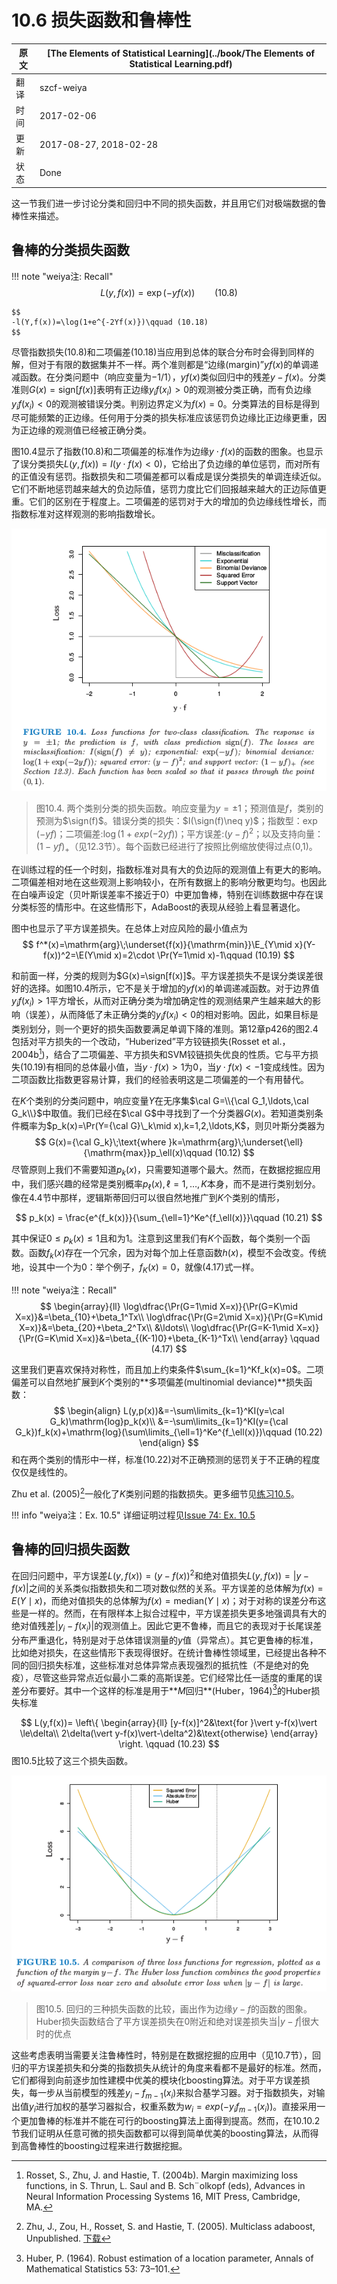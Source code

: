# 10.6 损失函数和鲁棒性

| 原文   | [The Elements of Statistical Learning](../book/The Elements of Statistical Learning.pdf) |
| ---- | ---------------------------------------- |
| 翻译   | szcf-weiya                               |
| 时间   | 2017-02-06                               |
| 更新   | 2017-08-27, 2018-02-28                               |
| 状态 | Done|


这一节我们进一步讨论分类和回归中不同的损失函数，并且用它们对极端数据的鲁棒性来描述。

## 鲁棒的分类损失函数

!!! note "weiya注: Recall"
    $$
    L(y,f(x))=\exp(-yf(x))\qquad (10.8)
    $$

    $$
    -l(Y,f(x))=\log(1+e^{-2Yf(x)})\qquad (10.18)
    $$

尽管指数损失(10.8)和二项偏差(10.18)当应用到总体的联合分布时会得到同样的解，但对于有限的数据集并不一样。两个准则都是“边缘(margin)”$yf(x)$的单调递减函数。在分类问题中（响应变量为$-1/1$），$yf(x)$类似回归中的残差$y-f(x)$。分类准则$G(x)=\mathrm{sign}[f(x)]$表明有正边缘$y_if(x_i)>0$的观测被分类正确，而有负边缘$y_if(x_i)<0$的观测被错误分类。判别边界定义为$f(x)=0$。分类算法的目标是得到尽可能频繁的正边缘。任何用于分类的损失标准应该惩罚负边缘比正边缘更重，因为正边缘的观测值已经被正确分类。

图10.4显示了指数(10.8)和二项偏差的标准作为边缘$y\cdot f(x)$的函数的图象。也显示了误分类损失$L(y,f(x))=I(y\cdot f(x) < 0)$，它给出了负边缘的单位惩罚，而对所有的正值没有惩罚。指数损失和二项偏差都可以看成是误分类损失的单调连续近似。它们不断地惩罚越来越大的负边际值，惩罚力度比它们回报越来越大的正边际值更重。它们的区别在于程度上。二项偏差的惩罚对于大的增加的负边缘线性增长，而指数标准对这样观测的影响指数增长。

![](../img/10/fig10.4.png)

> 图10.4. 两个类别分类的损失函数。响应变量为$y=\pm 1$；预测值是$f$，类别的预测为$\sign(f)$。错误分类的损失：$I(\sign(f)\neq y)$；指数型：$\exp(-yf)$；二项偏差:$\log(1+exp(-2yf))$；平方误差:$(y-f)^2$；以及支持向量：$(1-yf)_+$（见12.3节）。每个函数已经进行了按照比例缩放使得过点(0,1)。

在训练过程的任一个时刻，指数标准对具有大的负边际的观测值上有更大的影响。二项偏差相对地在这些观测上影响较小，在所有数据上的影响分散更均匀。也因此在白噪声设定（贝叶斯误差率不接近于0）中更加鲁棒，特别在训练数据中存在误分类标签的情形中。在这些情形下，AdaBoost的表现从经验上看显著退化。

图中也显示了平方误差损失。在总体上对应风险的最小值点为
$$
f^*(x)=\mathrm{arg}\;\underset{f(x)}{\mathrm{min}}\E_{Y\mid x}(Y-f(x))^2=\E(Y\mid x)=2\cdot \Pr(Y=1\mid x)-1\qquad (10.19)
$$

和前面一样，分类的规则为$G(x)=\sign[f(x)]$。平方误差损失不是误分类误差很好的选择。如图10.4所示，它不是关于增加的$yf(x)$的单调递减函数。对于边界值$y_if(x_i)>1$平方增长，从而对正确分类为增加确定性的观测结果产生越来越大的影响（误差），从而降低了未正确分类的$y_if(x_i) < 0$的相对影响。因此，如果目标是类别划分，则一个更好的损失函数要满足单调下降的准则。第12章p426的图2.4包括对平方损失的一个改动，“Huberized”平方铰链损失(Rosset et al.，2004b[^1])，结合了二项偏差、平方损失和SVM铰链损失优良的性质。它与平方损失(10.19)有相同的总体最小值，当$y\cdot f(x) > 1$为0，当$y\cdot f(x) < -1$变成线性。因为二项函数比指数更容易计算，我们的经验表明这是二项偏差的一个有用替代。

在$K$个类别的分类问题中，响应变量$Y$在无序集$\cal G=\\{\cal G_1,\ldots,\cal G_k\\}$中取值。我们已经在$\cal G$中寻找到了一个分类器$G(x)$。若知道类别条件概率为$p_k(x)=\Pr(Y={\cal G}\_k\mid x),k=1,2,\ldots,K$，则贝叶斯分类器为
$$
G(x)={\cal G_k}\;\text{where }k=\mathrm{arg}\;\underset{\ell}{\mathrm{max}}p_\ell(x)\qquad (10.12)
$$
尽管原则上我们不需要知道$p_k(x)$，只需要知道哪个最大。然而，在数据挖掘应用中，我们感兴趣的经常是类别概率$p_\ell(x),\ell=1,\ldots,K$本身，而不是进行类别划分。像在4.4节中那样，逻辑斯蒂回归可以很自然地推广到$K$个类别的情形，

$$
p_k(x) = \frac{e^{f_k(x)}}{\sum_{\ell=1}^Ke^{f_\ell(x)}}\qquad (10.21)
$$

其中保证$0\le p_k(x)\le 1$且和为1。注意到这里我们有$K$个函数，每个类别一个函数。函数$f_k(x)$存在一个冗余，因为对每个加上任意函数$h(x)$，模型不会改变。传统地，设其中一个为0：举个例子，$f_K(x)=0$，就像(4.17)式一样。

!!! note "weiya注：Recall"
    $$
    \begin{array}{ll}
    \log\dfrac{\Pr(G=1\mid X=x)}{\Pr(G=K\mid X=x)}&=\beta_{10}+\beta_1^Tx\\
    \log\dfrac{\Pr(G=2\mid X=x)}{\Pr(G=K\mid X=x)}&=\beta_{20}+\beta_2^Tx\\
    &\ldots\\
    \log\dfrac{\Pr(G=K-1\mid X=x)}{\Pr(G=K\mid X=x)}&=\beta_{(K-1)0}+\beta_{K-1}^Tx\\
    \end{array}
    \qquad (4.17)
    $$

这里我们更喜欢保持对称性，而且加上约束条件$\sum_{k=1}^Kf_k(x)=0$。二项偏差可以自然地扩展到$K$个类别的**多项偏差(multinomial deviance)**损失函数：
$$
\begin{align}
L(y,p(x))&=-\sum\limits_{k=1}^KI(y=\cal G_k)\mathrm{log}p_k(x)\\
&=-\sum\limits_{k=1}^KI(y={\cal G_k})f_k(x)+\mathrm{log}(\sum\limits_{\ell=1}^Ke^{f_\ell(x)})\qquad (10.22)
\end{align}
$$
和在两个类别的情形中一样，标准(10.22)对不正确预测的惩罚关于不正确的程度仅仅是线性的。

Zhu et al. (2005)[^2]一般化了$K$类别问题的指数损失。更多细节见[练习10.5](https://github.com/szcf-weiya/ESL-CN/issues/74)。

!!! info "weiya注：Ex. 10.5"
    详细证明过程见[Issue 74: Ex. 10.5](https://github.com/szcf-weiya/ESL-CN/issues/74)

## 鲁棒的回归损失函数

在回归问题中，平方误差$L(y,f(x))=(y-f(x))^2$和绝对值损失$L(y,f(x))=\vert y-f(x)\vert$之间的关系类似指数损失和二项对数似然的关系。平方误差的总体解为$f(x)=E(Y\mid x)$，而绝对值损失的总体解为$f(x)=\mathrm{median}(Y\mid x)$；对于对称的误差分布这些是一样的。然而，在有限样本上拟合过程中，平方误差损失更多地强调具有大的绝对值残差$\vert y_i-f(x_i)\vert$的观测值上。因此它更不鲁棒，而且它的表现对于长尾误差分布严重退化，特别是对于总体错误测量的$y$值（异常点）。其它更鲁棒的标准，比如绝对损失，在这些情形下表现得很好。在统计鲁棒性领域里，已经提出各种不同的回归损失标准，这些标准对总体异常点表现强烈的抵抗性（不是绝对的免疫），尽管这些异常点近似最小二乘的高斯误差。它们经常比任一适度的重尾的误差分布要好。其中一个这样的标准是用于**$M$回归**(Huber，1964)[^3]的Huber损失标准

$$
L(y,f(x))=
\left\{
  \begin{array}{ll}
  [y-f(x)]^2&\text{for }\vert y-f(x)\vert \le\delta\\
  2\delta(\vert y-f(x)\vert-\delta^2)&\text{otherwise}
  \end{array}
\right.
\qquad (10.23)
$$
图10.5比较了这三个损失函数。

![](../img/10/fig10.5.png)

> 图10.5. 回归的三种损失函数的比较，画出作为边缘$y-f$的函数的图象。Huber损失函数结合了平方误差损失在0附近和绝对误差损失当$\vert y-f\vert$很大时的优点

这些考虑表明当需要关注鲁棒性时，特别是在数据挖掘的应用中（见10.7节），回归的平方误差损失和分类的指数损失从统计的角度来看都不是最好的标准。然而，它们都得到向前逐步加性建模中优美的模块化boosting算法。对于平方误差损失，每一步从当前模型的残差$y_i-f_{m-1}(x_i)$来拟合基学习器。对于指数损失，对输出值$y_i$进行加权的基学习器拟合，权重系数为$w_i=exp(-y_if_{m-1}(x_i))$。直接采用一个更加鲁棒的标准并不能在可行的boosting算法上面得到提高。然而，在10.10.2节我们证明从任意可微的损失函数都可以得到简单优美的boosting算法，从而得到高鲁棒性的boosting过程来进行数据挖掘。

[^1]: Rosset, S., Zhu, J. and Hastie, T. (2004b). Margin maximizing loss functions, in S. Thrun, L. Saul and B. Sch¨olkopf (eds), Advances in Neural Information Processing Systems 16, MIT Press, Cambridge, MA.
[^2]: Zhu, J., Zou, H., Rosset, S. and Hastie, T. (2005). Multiclass adaboost, Unpublished. [下载](../references/samme.pdf)
[^3]: Huber, P. (1964). Robust estimation of a location parameter, Annals of Mathematical Statistics 53: 73–101.